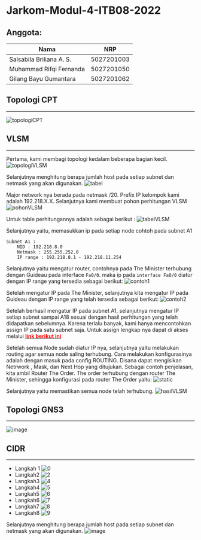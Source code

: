 # Jarkom-Modul-4-ITB08-2022

## Anggota:
| Nama                      | NRP        |
|---------------------------|------------|
| Salsabila Briliana A. S.  | 5027201003 |
| Muhammad Rifqi Fernanda   | 5027201050 |
| Gilang Bayu Gumantara     | 5027201062 | 


## Topologi CPT
---
![topologiCPT](image/topologiCPT.png)

## VLSM
---
Pertama, kami membagi topologi kedalam beberapa bagian kecil.
![topologiVLSM](image/topologiVLSM.png)

Selanjutnya menghitung berapa jumlah host pada setiap subnet dan netmask yang akan digunakan.
![tabel](image/tabel.png)


Major network nya berada pada netmask /20. Prefix IP kelompok kami adalah 192.218.X.X. Selanjutnya kami membuat pohon perhitungan VLSM
![pohonVLSM](image/pohonVLSM.png)

Untuk table perhitungannya adalah sebagai berikut :
![tabelVLSM](image/tabelVLSM.png)

Selanjutnya yaitu, memasukkan ip pada setiap node cohtoh pada subnet A1

```
Subnet A1 : 
    NID : 192.218.8.0
    Netmask : 255.255.252.0
    IP range : 192.218.8.1 - 192.218.11.254
```

Selanjutnya yaitu mengatur router, contohnya pada The Minister terhubung dengan Guideau pada interface `Fa0/0`. maka ip pada `interface Fa0/0` diatur dengan IP range yang tersedia sebagai berikut:
![contoh1](image/contoh1.png)

Setelah mengatur IP pada The Minister, selanjutnya kita mengatur IP pada Guideau dengan IP range yang telah tersedia sebagai berikut:
![contoh2](image/contoh2.png)

Setelah berhasil mengatur IP pada subnet A1, selanjutnya mengatur IP setiap subnet sampai A18 sesuai dengan hasil perhitungan yang telah didapatkan sebelumnya. Karena terlalu banyak, kami hanya mencontohkan assign IP pada satu subnet saja. Untuk assign lengkap nya dapat di akses melalui <a href="https://github.com/SalsabilaB/Jarkom-Modul-4-ITB08-2022/blob/main/modul4.pkt"><b style="color:red">link berikut ini</b></a> 

Setelah semua Node sudah diatur IP nya, selanjutnya yaitu melakukan routing agar semua node saling terhubung. Cara melakukan konfigurasinya adalah dengan masuk pada config ROUTING. Disana dapat mengisikan Netrwork , Mask, dan Next Hop yang ditujukan. Sebagai contoh penjelasan, kita ambil Router The Order. The order terhubung dengan router The Minister, sehingga konfigurasi pada router The Order yaitu:
![static](image/static.png)

Selanjutnya yaitu memastikan semua node telah terhubung.
![hasilVLSM](image/hasil.png)

## Topologi GNS3
---
![image](https://user-images.githubusercontent.com/90242686/204094486-506c673f-b6ad-41eb-8db9-b9753b9c49ab.png)

## CIDR
---
- Langkah 1
![0](https://user-images.githubusercontent.com/90242686/204094940-69bec155-d3a8-4be2-811d-b96f3a96ad54.png)
- Langkah2
![2](https://user-images.githubusercontent.com/90242686/204095055-21516624-d268-4fc1-bb5a-dec39e7827cc.jpg)
- Langkah3
![4](https://user-images.githubusercontent.com/90242686/204095068-2ecb29e6-2510-4fcd-996d-02eaaa3442cb.jpg)
- Langkah4
![5](https://user-images.githubusercontent.com/90242686/204095074-35365f1d-cb18-44d4-bfa9-2e242ce5ba62.jpg)
- Langkah5
![6](https://user-images.githubusercontent.com/90242686/204095080-0ebd16cf-ede0-42f9-86df-2c5960788f33.jpg)
- Langkah6
![7](https://user-images.githubusercontent.com/90242686/204095084-526d7d6e-91ce-4347-9313-0d9eeaff15a4.jpg)
- Langkah7
![8](https://user-images.githubusercontent.com/90242686/204095088-81031073-3675-4c44-8dc8-ae7824058d0e.jpg)
- Langkah8
![9](https://user-images.githubusercontent.com/90242686/204095025-edeffb6d-40f4-4188-afdb-01ed2f42c046.png)



Selanjutnya menghitung berapa jumlah host pada setiap subnet dan netmask yang akan digunakan.
![image](https://user-images.githubusercontent.com/90242686/204094765-29dd89cf-4e0a-4484-9b1e-e52525427ea9.png)




